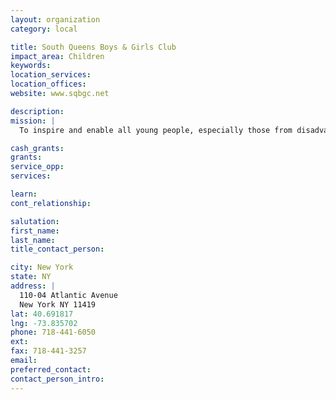 ```yaml
---
layout: organization
category: local

title: South Queens Boys & Girls Club
impact_area: Children
keywords: 
location_services: 
location_offices: 
website: www.sqbgc.net

description: 
mission: |
  To inspire and enable all young people, especially those from disadvantaged circumstances, to realize their full potential as productive, responsible and caring citizens. 

cash_grants: 
grants: 
service_opp: 
services: 

learn: 
cont_relationship: 

salutation: 
first_name: 
last_name: 
title_contact_person: 

city: New York
state: NY
address: |
  110-04 Atlantic Avenue  
  New York NY 11419
lat: 40.691817
lng: -73.835702
phone: 718-441-6050
ext: 
fax: 718-441-3257
email: 
preferred_contact: 
contact_person_intro: 
---
```

